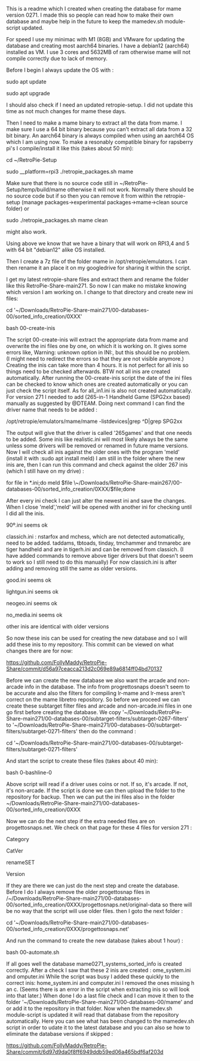 This is a readme which I created when creating the database for mame version 0271.
I made this so people can read how to make their own database and maybe help in the future to keep the mamedev.sh module-script updated.

For speed I use my minimac with M1 (8GB) and VMware for updating the database and creating most aarch64 binaries.
I have a debian12 (aarch64) installed as VM.
I use 3 cores and 5632MB of ram otherwise mame will not compile correctly due to lack of memory.

Before I begin I always update the OS with :

sudo apt update

sudo apt upgrade

I should also check if I need an updated retropie-setup.
I did not update this time as not much changes for mame these days.

Then I need to make a mame binary to extract all the data from mame.
I make sure I use a 64 bit binary because you can't extract all data from a 32 bit binary.
An aarch64 binary is always compiled when using an aarch64 OS which I am using now.
To make a resonably compatible binary for rapsberry pi's I compile/install it like this (takes about 50 min):

cd \~/RetroPie-Setup

sudo __platform=rpi3 ./retropie_packages.sh mame 

Make sure that there is no source code still in \~/RetroPie-Setup/temp/build/mame otherwise it will not work.
Normally there should be no source code but if so then you can remove it from within the retropie-setup (manage packages->experimental packages->mame->clean source folder)
or

sudo ./retropie_packages.sh mame clean

might also work.

Using above we know that we have a binary that will work on RPI3,4 and 5 with 64 bit "debian12" alike OS installed.

Then I create a 7z file of the folder mame in /opt/retropie/emulators.
I can then rename it an place it on my googledrive for sharing it within the script.

I get my latest retropie-share files and extract them and rename the folder like this RetroPie-Share-main271.
So now I can make no mistake knowing which version I am working on.
I change to that directory and create new ini files:

cd '\~/Downloads/RetroPie-Share-main271/00-databases-00/sorted_info_creation/0XXX'

bash 00-create-inis

The script 00-create-inis will extract the appropriate data from mame and overwrite the ini files one by one, on which it is working on.
It gives some errors like, Warning: unknown option in INI:, but this should be no problem.
(I might need to redirect the errors so that they are not visible anymore.)
Creating the inis can take more than 4 hours.
It is not perfect for all inis so things need to be checked afterwards.
BTW not all inis are created automatically.
After running the 00-create-inis script the date of the ini files can be checked to know which ones are created automatically or you can just check the script itself.
As for all_in1.ini is also not created automatically.
For version 271 I needed to add (265-in-1 Handheld Game (SPG2xx based) manually as suggested by @DTEAM.
Doing next command I can find the driver name that needs to be added :

/opt/retropie/emulators/mame/mame -listdevices|grep ^D|grep SPG2xx

The output will give that the driver is called '265games' and that one needs to be added.
Some inis like realistic.ini will most likely always be the same unless some drivers will be removed or renamed in future mame versions.
Now I will check all inis against the older ones with the program 'meld' (install it with :sudo apt install meld)
I am still in the folder where the new inis are, then I can run this command and check against the older 267 inis (which I still have on my drive) :

for file in *.ini;do meld $file \~/Downloads/RetroPie-Share-main267/00-databases-00/sorted_info_creation/0XXX/$file;done

After every ini check I can just alter the newest ini and save the changes.
When I close 'meld','meld' will be opened with another ini for checking until I did all the inis.

90º.ini seems ok

classich.ini :
nstarfox and mchess, which are not detected automatically, need to be added.
taddams, tbtoads, tinday, tmchammer and tnmarebc are tiger handheld and are in tigerh.ini and can be removed from classich. 
(I have added commands to remove above tiger drivers but that doesn't seem to work so I still need to do this manually)
For now classich.ini is after adding and removing still the same as older versions.

good.ini seems ok

lightgun.ini seems ok

neogeo.ini seems ok

no_media.ini seems ok

other inis are identical with older versions

So now these inis can be used for creating the new database and so I will add these inis to my repository.
This commit can be viewed on what changes there are for now:

https://github.com/FollyMaddy/RetroPie-Share/commit/d56a97ceacca213d2c069e89a6814ff04bd70137

Before we can create the new database we also want the arcade and non-arcade info in the database.
The info from progrettosnaps doesn't seem to be accurate and also the filters for compiling lr-mame and lr-mess aren't correct on the mame libretro repository.
So before we proceed we can create these subtarget filter files and arcade and non-arcade.ini files in one go first before creating the database.
We copy '\~/Downloads/RetroPie-Share-main271/00-databases-00/subtarget-filters/subtarget-0267-filters'
to 
'\~/Downloads/RetroPie-Share-main271/00-databases-00/subtarget-filters/subtarget-0271-filters'
then do the command :

cd '\~/Downloads/RetroPie-Share-main271/00-databases-00/subtarget-filters/subtarget-0271-filters'

And start the script to create these files (takes about 40 min):

bash 0-bashline-0

Above script will read if a driver uses coins or not.
If so, it's arcade.
If not, it's non-arcade.
If the script is done we can then upload the folder to the repository for backup.
Then we can put the ini files also in the folder \~/Downloads/RetroPie-Share-main271/00-databases-00/sorted_info_creation/0XXX

Now we can do the next step if the extra needed files are on progettosnaps.net.
We check on that page for these 4 files for version 271 :

Category

CatVer

renameSET

Version

If they are there we can just do the next step and create the database.
Before I do I always remove the older progettosnap files in /\~/Downloads/RetroPie-Share-main271/00-databases-00/sorted_info_creation/0XXX/progettosnaps.net/original-data
so there will be no way that the script will use older files.
then I goto the next folder :

cd '\~/Downloads/RetroPie-Share-main271/00-databases-00/sorted_info_creation/0XXX/progettosnaps.net' 

And run the command to create the new database (takes about 1 hour) :

bash 00-automate.sh

If all goes well the database mame0271_systems_sorted_info is created correctly.
After a check I saw that these 2 inis are created :
ome_system.ini and omputer.ini
While the script was busy I added these quickly to the correct inis:
home_system.ini and computer.ini
I removed the ones missing h an c.
(Seems there is an error in the script when extracting inis so will look into that later.)
When done I do a last file check and I can move it then to the folder '\~/Downloads/RetroPie-Share-main271/00-databases-00/mame' and or add it to the repository in that folder.
Now when the mamedev.sh module-script is updated it will read that database from the repository automatically.
Here you can see what has been changed to the mamedev.sh script in order to udate it to the latest database and you can also se how to eliminate the database versions if skipped :

https://github.com/FollyMaddy/RetroPie-Share/commit/6d97d9da0f8ff6949ddb59ed06a465bdf6af203d


